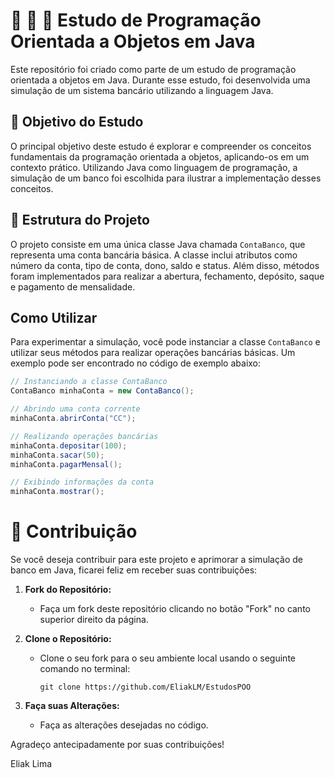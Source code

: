 # :closed_book: 📗 :blue_book: Estudo de Programação Orientada a Objetos em Java

Este repositório foi criado como parte de um estudo de programação orientada a objetos em Java. Durante esse estudo, foi desenvolvida uma simulação de um sistema bancário utilizando a linguagem Java.

## :dart: Objetivo do Estudo

O principal objetivo deste estudo é explorar e compreender os conceitos fundamentais da programação orientada a objetos, aplicando-os em um contexto prático. Utilizando Java como linguagem de programação, a simulação de um banco foi escolhida para ilustrar a implementação desses conceitos.

## :pencil: Estrutura do Projeto

O projeto consiste em uma única classe Java chamada `ContaBanco`, que representa uma conta bancária básica. A classe inclui atributos como número da conta, tipo de conta, dono, saldo e status. Além disso, métodos foram implementados para realizar a abertura, fechamento, depósito, saque e pagamento de mensalidade.

## Como Utilizar

Para experimentar a simulação, você pode instanciar a classe `ContaBanco` e utilizar seus métodos para realizar operações bancárias básicas. Um exemplo pode ser encontrado no código de exemplo abaixo:

```java
// Instanciando a classe ContaBanco
ContaBanco minhaConta = new ContaBanco();

// Abrindo uma conta corrente
minhaConta.abrirConta("CC");

// Realizando operações bancárias
minhaConta.depositar(100);
minhaConta.sacar(50);
minhaConta.pagarMensal();

// Exibindo informações da conta
minhaConta.mostrar();
```

# :raised_hands: Contribuição

Se você deseja contribuir para este projeto e aprimorar a simulação de banco em Java, ficarei feliz em receber suas contribuições:

1. **Fork do Repositório:**
   - Faça um fork deste repositório clicando no botão "Fork" no canto superior direito da página.

2. **Clone o Repositório:**
   - Clone o seu fork para o seu ambiente local usando o seguinte comando no terminal:
     ```
     git clone https://github.com/EliakLM/EstudosPOO
     ```

4. **Faça suas Alterações:**
   - Faça as alterações desejadas no código.

Agradeço antecipadamente por suas contribuições!

Eliak Lima

